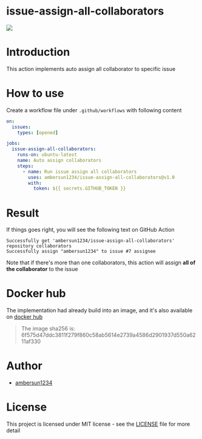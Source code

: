 # issue-assign-all-collaborators
[![](https://img.shields.io/docker/image-size/ambersun1234/issue-assign-all-collaborators/1.0)](https://hub.docker.com/r/ambersun1234/issue-assign-all-collaborators)

# Introduction
This action implements auto assign all collaborator to specific issue

# How to use
Create a workflow file under `.github/workflows` with following content
```yaml
on:
  issues:
    types: [opened]

jobs:
  issue-assign-all-collaborators:
    runs-on: ubuntu-latest
    name: Auto assign collaborators
    steps:
      - name: Run issue assign all collaborators
        uses: ambersun1234/issue-assign-all-collaborators@v1.0
        with:
          token: ${{ secrets.GITHUB_TOKEN }}
```

# Result
If things goes right, you will see the following text on GitHub Action
```
Successfully get 'ambersun1234/issue-assign-all-collaborators' repository collaborators
Successfully assign "ambersun1234" to issue #7 assignee
```
Note that if there's more than one collaborators, this action will assign **all of the collaborator** to the issue

# Docker hub
The implementation had already build into an image, and it's also available on [docker hub](https://hub.docker.com/r/ambersun1234/issue-assign-all-collaborators)
> The image sha256 is: 6f575d47ddc3811f279f860c58ab5614e2739a4586d2901937d550a6211af330

# Author
+ [ambersun1234](https://github.com/ambersun1234)

# License
This project is licensed under MIT license - see the [LICENSE](./LICENSE) file for more detail